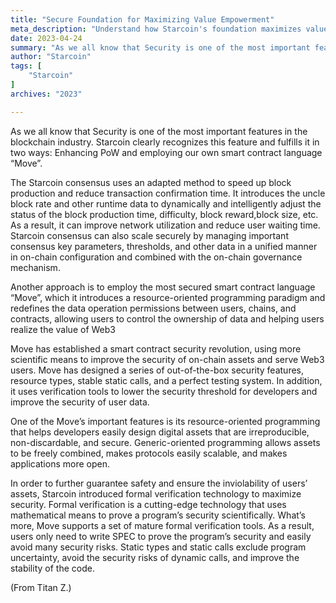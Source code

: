 ```yaml
---
title: "Secure Foundation for Maximizing Value Empowerment"
meta_description: "Understand how Starcoin's foundation maximizes value with Move and empowers decentralized blockchain ecosystems."
date: 2023-04-24
summary: "As we all know that Security is one of the most important features in the blockchain industry. Starcoin clearly recognizes this feature and fulfills it in two ways: Enhancing PoW and employing our own smart..."
author: "Starcoin"
tags: [
    "Starcoin"
]
archives: "2023"

---
```



As we all know that Security is one of the most important features in the blockchain industry. Starcoin clearly recognizes this feature and fulfills it in two ways: Enhancing PoW and employing our own smart contract language “Move”.

The Starcoin consensus uses an adapted method to speed up block production and reduce transaction confirmation time. It introduces the uncle block rate and other runtime data to dynamically and intelligently adjust the status of the block production time, difficulty, block reward,block size, etc. As a result, it can improve network utilization and reduce user waiting time. Starcoin consensus can also scale securely by managing important consensus key parameters, thresholds, and other data in a unified manner in on-chain configuration and combined with the on-chain governance mechanism.

Another approach is to employ the most secured smart contract language “Move”, which it introduces a resource-oriented programming paradigm and redefines the data operation permissions between users, chains, and contracts, allowing users to control the ownership of data and helping users realize the value of Web3

Move has established a smart contract security revolution, using more scientific means to improve the security of on-chain assets and serve Web3 users. Move has designed a series of out-of-the-box security features, resource types, stable static calls, and a perfect testing system. In addition, it uses verification tools to lower the security threshold for developers and improve the security of user data.

One of the Move’s important features is its resource-oriented programming that helps developers easily design digital assets that are irreproducible, non-discardable, and secure. Generic-oriented programming allows assets to be freely combined, makes protocols easily scalable, and makes applications more open.

In order to further guarantee safety and ensure the inviolability of users’ assets, Starcoin introduced formal verification technology to maximize security. Formal verification is a cutting-edge technology that uses mathematical means to prove a program’s security scientifically. What’s more, Move supports a set of mature formal verification tools. As a result, users only need to write SPEC to prove the program’s security and easily avoid many security risks. Static types and static calls exclude program uncertainty, avoid the security risks of dynamic calls, and improve the stability of the code.

(From Titan Z.)
